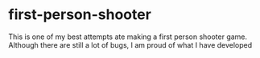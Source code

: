 # first-person-shooter
This is one of my best attempts ate making a first person shooter game. Although there are still a lot of bugs, I am proud of what I have developed
